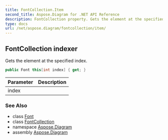 ```yaml
---
title: FontCollection.Item
second_title: Aspose.Diagram for .NET API Reference
description: FontCollection property. Gets the element at the specified index
type: docs
url: /net/aspose.diagram/fontcollection/item/
---
```

## FontCollection indexer

Gets the element at the specified index.

```csharp
public Font this[int index] { get; }
```

| Parameter | Description |
| --- | --- |
| index |  |

### See Also

* class [Font](../../font/)
* class [FontCollection](../)
* namespace [Aspose.Diagram](../../fontcollection/)
* assembly [Aspose.Diagram](../../../)


